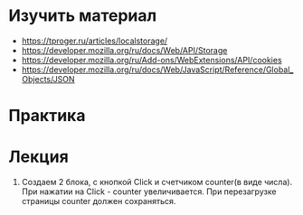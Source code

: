 # Изучить материал

+ https://tproger.ru/articles/localstorage/
+ https://developer.mozilla.org/ru/docs/Web/API/Storage
+ https://developer.mozilla.org/ru/Add-ons/WebExtensions/API/cookies
+ https://developer.mozilla.org/ru/docs/Web/JavaScript/Reference/Global_Objects/JSON

# Практика

# Лекция

1) Создаем 2 блока, с кнопкой Click и счетчиком counter(в виде числа).
При нажатии на Click - counter увеличивается.
При перезагрузке страницы counter должен сохраняться.

 
